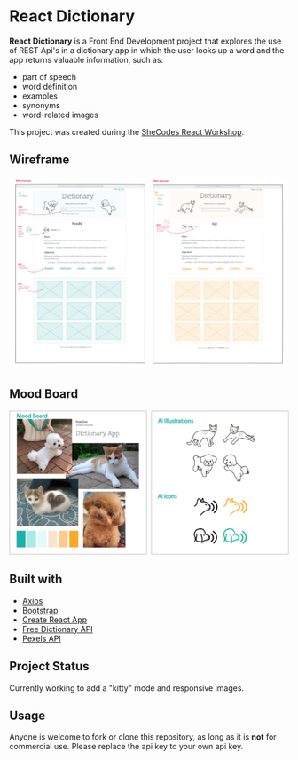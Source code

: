 # React Dictionary

**React Dictionary** is a Front End Development project that explores the use of REST Api's in a dictionary app in which the user looks up a word and the app returns valuable information, such as:

- part of speech
- word definition
- examples
- synonyms
- word-related images

This project was created during the [SheCodes React Workshop](https://www.shecodes.io/).

## Wireframe

![project-wireframe](src/img/wireframe.png)

## Mood Board

![mood-board](src/img/moodboard-and-illustrations.png)

## Built with

- [Axios](https://github.com/axios/axios)
- [Bootstrap](https://getbootstrap.com/)
- [Create React App](https://create-react-app.dev/)
- [Free Dictionary API](https://dictionaryapi.dev/)
- [Pexels API](https://www.pexels.com/api/documentation/)

## Project Status

Currently working to add a "kitty" mode and responsive images.

## Usage

Anyone is welcome to fork or clone this repository, as long as it is **not** for commercial use. Please replace the api key to your own api key.
